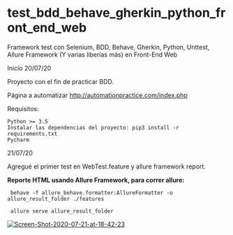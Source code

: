 # test_bdd_behave_gherkin_python_front_end_web
Framework test con Selenium, BDD, Behave, Gherkin, Python, Unttest, Allure Framework (Y varias liberías más) en Front-End Web

Inicio 20/07/20

Proyecto con el fin de practicar BDD.

Página a automatizar http://automationpractice.com/index.php

Requisitos:

    Python >= 3.5
    Instalar las dependencias del proyecto: pip3 install -r requirements.txt
    Pycharm
    
21/07/20

Agregué el primer test en WebTest.feature y allure framework report.

**Reporte HTML usando Allure Framework, para correr allure:**

     behave -f allure_behave.formatter:AllureFormatter -o allure_result_folder ./features

     allure serve allure_result_folder
 
 <a href="https://ibb.co/9HgWKBp"><img src="https://i.ibb.co/MkS7wKg/Screen-Shot-2020-07-21-at-18-42-23.png" alt="Screen-Shot-2020-07-21-at-18-42-23" border="0"></a>


